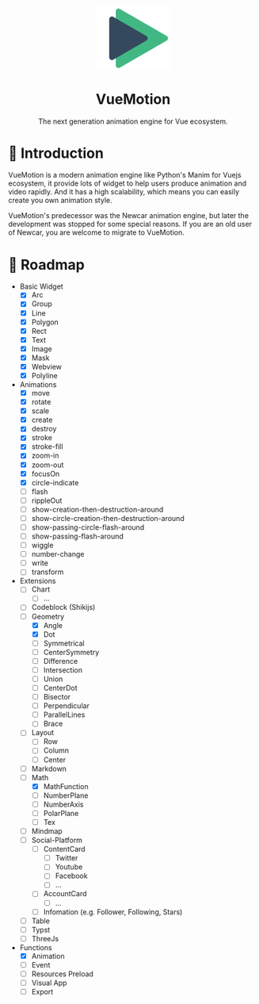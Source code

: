 <div align="center">
  <img src="./assets/logo.svg" style="width: 30%">
  <h1>VueMotion</h1>
  <span>The next generation animation engine for Vue ecosystem.</span>
</div>

# 📒 Introduction

VueMotion is a modern animation engine like Python's Manim for Vuejs ecosystem, it provide lots of widget to help users produce animation and video rapidly. And it has a high scalability, which means you can easily create you own animation style.

VueMotion's predecessor was the Newcar animation engine, but later the development was stopped for some special reasons. If you are an old user of Newcar, you are welcome to migrate to VueMotion.

# 🗾 Roadmap

- Basic Widget
  - [x] Arc
  - [x] Group
  - [x] Line
  - [x] Polygon
  - [x] Rect
  - [x] Text
  - [x] Image
  - [x] Mask
  - [x] Webview
  - [x] Polyline
- Animations
  - [x] move
  - [x] rotate
  - [x] scale
  - [x] create
  - [x] destroy
  - [x] stroke
  - [x] stroke-fill
  - [x] zoom-in
  - [x] zoom-out
  - [x] focusOn
  - [x] circle-indicate
  - [ ] flash
  - [ ] rippleOut
  - [ ] show-creation-then-destruction-around
  - [ ] show-circle-creation-then-destruction-around
  - [ ] show-passing-circle-flash-around
  - [ ] show-passing-flash-around
  - [ ] wiggle
  - [ ] number-change
  - [ ] write
  - [ ] transform
- Extensions
  - [ ] Chart
    - [ ] ...
  - [ ] Codeblock (Shikijs)
  - [ ] Geometry
    - [x] Angle
    - [x] Dot
    - [ ] Symmetrical
    - [ ] CenterSymmetry
    - [ ] Difference
    - [ ] Intersection
    - [ ] Union
    - [ ] CenterDot
    - [ ] Bisector
    - [ ] Perpendicular
    - [ ] ParallelLines
    - [ ] Brace
  - [ ] Layout
    - [ ] Row
    - [ ] Column
    - [ ] Center
  - [ ] Markdown
  - [ ] Math
    - [x] MathFunction
    - [ ] NumberPlane
    - [ ] NumberAxis
    - [ ] PolarPlane
    - [ ] Tex
  - [ ] Mindmap
  - [ ] Social-Platform
    - [ ] ContentCard
      - [ ] Twitter
      - [ ] Youtube
      - [ ] Facebook
      - [ ] ...
    - [ ] AccountCard
      - [ ] ...
    - [ ] Infomation (e.g. Follower, Following, Stars)
  - [ ] Table
  - [ ] Typst
  - [ ] ThreeJs
- Functions
  - [x] Animation
  - [ ] Event
  - [ ] Resources Preload
  - [ ] Visual App
  - [ ] Export
